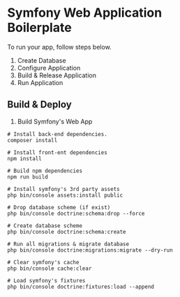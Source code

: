 # Symfony Web Application Boilerplate

To run your app, follow steps below.

1. Create Database
2. Configure Application
3. Build & Release Application
4. Run Application

## Build & Deploy

1. Build Symfony's Web App

~~~
# Install back-end dependencies.
composer install

# Install front-ent dependencies
npm install

# Build npm dependencies
npm run build

# Install symfony's 3rd party assets
php bin/console assets:install public

# Drop database scheme (if exist)
php bin/console doctrine:schema:drop --force

# Create database scheme
php bin/console doctrine:schema:create

# Run all migrations & migrate database
php bin/console doctrine:migrations:migrate --dry-run

# Clear symfony's cache
php bin/console cache:clear

# Load symfony's fixtures
php bin/console doctrine:fixtures:load --append

~~~
